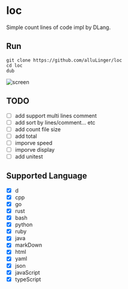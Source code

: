 # loc
Simple count lines of code impl by DLang.

## Run
```
git clone https://github.com/alluLinger/loc
cd loc
dub
```
![screen](https://user-images.githubusercontent.com/21037233/194507373-e95649b3-7765-4a73-adbe-673dad21a113.png)

## TODO
- [ ] add support multi lines comment
- [ ] add sort by lines/comment... etc
- [ ] add count file size
- [ ] add total
- [ ] imporve speed
- [ ] imporve display
- [ ] add unitest

## Supported Language
- [x] d
- [x] cpp
- [x] go
- [x] rust
- [x] bash
- [x] python
- [x] ruby
- [x] java
- [x] markDown
- [x] html
- [x] yaml
- [x] json
- [x] javaScript
- [x] typeScript
